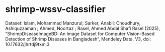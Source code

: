 # shrimp-wssv-classifier


Dataset: Islam, Mohammad Manzurul; Sarker, Anabil; Choudhury, Ashiquzzaman ; Ahmed, Noortaz ; Rasel, Ahmed Abdal Shafi Rasel (2025), “ShrimpDiseaseImageBD: An Image Dataset for Computer Vision-Based Detection of Shrimp Diseases in Bangladesh”, Mendeley Data, V3, doi: 10.17632/jhrtdj9txm.3
